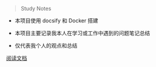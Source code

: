 > Study Notes

- 本项目使用 docsify 和 Docker 搭建

- 本项目主要记录我本人在学习或工作中遇到的问题笔记总结

- 仅代表我个人的观点和总结

[阅读文档](/README)
